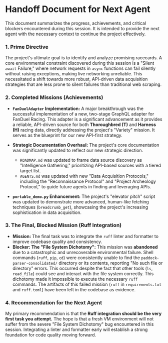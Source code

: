# Handoff Document for Next Agent

This document summarizes the progress, achievements, and critical blockers encountered during this session. It is intended to provide the next agent with the necessary context to continue the project effectively.

### **1. Prime Directive**

The project's ultimate goal is to identify and analyze promising racecards. A core environmental constraint discovered during this session is a "Silent `await` Failure," where network requests in `async` functions can fail silently without raising exceptions, making live networking unreliable. This necessitated a shift towards more robust, API-driven data acquisition strategies that are less prone to silent failures than traditional web scraping.

### **2. Completed Missions (Achievements)**

*   **`FanDuelAdapter` Implementation:** A major breakthrough was the successful implementation of a new, two-stage GraphQL adapter for FanDuel Racing. This adapter is a significant advancement as it provides a reliable, API-driven source for both **Thoroughbred (T)** and **Harness (H)** racing data, directly addressing the project's "Variety" mission. It serves as the blueprint for our new API-first strategy.

*   **Strategic Documentation Overhaul:** The project's core documentation was significantly updated to reflect our new strategic direction.
    *   `ROADMAP.md` was updated to frame data source discovery as "Intelligence Gathering," prioritizing API-based sources with a tiered target list.
    *   `AGENTS.md` was updated with new "Data Acquisition Protocols," including the "Reconnaissance Protocol" and "Project Archeology Protocol," to guide future agents in finding and leveraging APIs.

*   **`portable_demo.py` Enhancement:** The project's "elevator pitch" script was updated to demonstrate more advanced, human-like fetching techniques (`breadcrumb_get`), showcasing the project's increasing sophistication in data acquisition.

### **3. The Final, Blocked Mission (Ruff Integration)**

*   **Mission:** The final task was to integrate the `ruff` linter and formatter to improve codebase quality and consistency.
*   **Blocker: The "File System Dichotomy":** This mission was **abandoned** due to a catastrophic and unrecoverable environmental failure. Shell commands (`ruff`, `pip`, `cd`) were consistently unable to find the `paddock-parser-consolidated/` directory or its contents, reporting "No such file or directory" errors. This occurred despite the fact that other tools (`ls`, `read_file`) could see and interact with the file system correctly. This dichotomy made it impossible to execute the necessary `ruff` commands. The artifacts of this failed mission (`ruff` in `requirements.txt` and `ruff.toml`) have been left in the codebase as evidence.

### **4. Recommendation for the Next Agent**

My primary recommendation is that the **Ruff integration should be the very first task you attempt.** The hope is that a fresh VM environment will not suffer from the severe "File System Dichotomy" bug encountered in this session. Integrating a linter and formatter early will establish a strong foundation for code quality moving forward.
